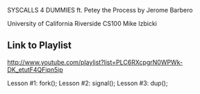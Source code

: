 SYSCALLS 4 DUMMIES ft. Petey the Process
by Jerome Barbero

University of California Riverside
CS100 Mike Izbicki

Link to Playlist
---------------------
http://www.youtube.com/playlist?list=PLC6RXcpgrN0WPWk-DK_etutF4QFipn5ip

Lesson #1: fork();
Lesson #2: signal();
Lesson #3: dup();
